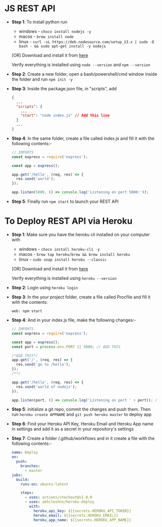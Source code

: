 # JS REST API

- **Step 1**: To install python run

  - windows - `choco install nodejs -y`
  - macos - `brew install node`
  - linux - `curl -sL https://deb.nodesource.com/setup_13.x | sudo -E bash - && sudo apt-get install -y nodejs`

  [OR] Download and install it from [here](https://nodejs.org/en/)

  Verify everything is installed using `node --version` and `npm --version`

- **Step 2**: Create a new folder, open a bash/powershell/cmd window inside the folder and run `npm init -y`

- **Step 3**: Inside the package.json file, in "scripts", add

  ```json
  {
    ...
    "scripts": {
      ...
      "start": "node index.js" // Add this line
    }
    ...
  }
  ```

- **Step 4**: In the same folder, create a file called index.js and fill it with the following contents:-

  ```javascript
  // IMPORTS
  const express = require('express');

  const app = express();

  app.get('/hello', (req, res) => {
    res.send('world');
  });

  app.listen(5000, () => console.log('Listening on port 5000:'));
  ```

- **Step 5**: Finally run `npm start` to launch your REST API

# To Deploy REST API via Heroku

- **Step 1**: Make sure you have the heroku cli installed on your computer with

  - windows - `choco install heroku-cli -y`
  - macos - `brew tap heroku/brew && brew install heroku`
  - linux - `sudo snap install heroku --classic`

  [OR] Download and install it from [here](https://devcenter.heroku.com/articles/heroku-cli#download-and-install)

  Verify everything is installed using `heroku --version`

- **Step 2**: Login using `heroku login`

- **Step 3**: In the your project folder, create a file called Procfile and fill it with the contents:

  ```procfile
  web: npm start
  ```

- **Step 4**: And in your index.js file, make the following changes:-

  ```javascript
  // IMPORTS
  const express = require('express');

  const app = express();
  const port = process.env.PORT || 5000; // ADD THIS

  /*ADD THIS*/
  app.get('/', (req, res) => {
    res.send('go to /hello');
  });
  /**/

  app.get('/hello', (req, res) => {
    res.send('world of nodejs');
  });

  app.listen(port, () => console.log('Listening on port ' + port)); // MAKE CHANGE HERE
  ```

- **Step 5**: initialize a git repo, commit the changes and push them. Then run `heroku create APPNAME` and `git push heroku master` to deploy app

- **Step 6**: Find your Heroku API Key, Heroku Email and Heroku App name in settings and add it as a secret in your repository's settings

- **Step 7**: Create a folder /.github/workflows and in it create a file with the following contents:-

  ```yaml
  name: Deploy
  on:
    push:
      branches:
        - master
  jobs:
    build:
      runs-on: ubuntu-latest

      steps:
        - uses: actions/checkout@v1.0.0
        - uses: akhileshns/heroku-deploy
          with:
            heroku_api_key: ${{secrets.HEROKU_API_TOKEN}}
            heroku_email: ${{secrets.HEROKU_EMAIL}}
            heroku_app_name: ${{secrets.HEROKU_APP_NAME}}
  ```
